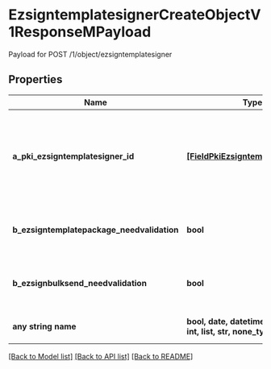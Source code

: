 # EzsigntemplatesignerCreateObjectV1ResponseMPayload

Payload for POST /1/object/ezsigntemplatesigner

## Properties
Name | Type | Description | Notes
------------ | ------------- | ------------- | -------------
**a_pki_ezsigntemplatesigner_id** | [**[FieldPkiEzsigntemplatesignerID]**](FieldPkiEzsigntemplatesignerID.md) | An array of unique IDs representing the object that were requested to be created.  They are returned in the same order as the array containing the objects to be created that was sent in the request. | 
**b_ezsigntemplatepackage_needvalidation** | **bool** | Whether the Ezsignbulksend was automatically modified and needs a manual validation | 
**b_ezsignbulksend_needvalidation** | **bool** | Whether the Ezsigntemplatepackage was automatically modified and needs a manual validation | 
**any string name** | **bool, date, datetime, dict, float, int, list, str, none_type** | any string name can be used but the value must be the correct type | [optional]

[[Back to Model list]](../README.md#documentation-for-models) [[Back to API list]](../README.md#documentation-for-api-endpoints) [[Back to README]](../README.md)


